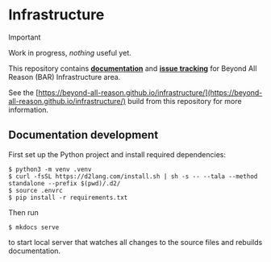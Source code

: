 # Infrastructure

> [!IMPORTANT]
> Work in progress, *nothing* useful yet.

This repository contains **[documentation](https://beyond-all-reason.github.io/infrastructure/)**
and **[issue tracking](https://github.com/beyond-all-reason/infrastructure/issues)**
for Beyond All Reason (BAR) Infrastructure area.

See the [https://beyond-all-reason.github.io/infrastructure/](https://beyond-all-reason.github.io/infrastructure/)
build from this repository for more information.

## Documentation development

First set up the Python project and install required dependencies:

```
$ python3 -m venv .venv
$ curl -fsSL https://d2lang.com/install.sh | sh -s -- --tala --method standalone --prefix $(pwd)/.d2/
$ source .envrc
$ pip install -r requirements.txt
```

Then run

```
$ mkdocs serve
```

to start local server that watches all changes to the source files
and rebuilds documentation.
